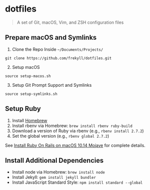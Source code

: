 # dotfiles
> A set of Git, macOS, Vim, and ZSH configuration files

## Prepare macOS and Symlinks

1. Clone the Repo Inside `~/Documents/Projects/`

```
git clone https://github.com/frekyll/dotfiles.git
```

2. Setup macOS

```
source setup-macos.sh
```

3. Setup Git Prompt Support and Symlinks

```
source setup-symlinks.sh
```

## Setup Ruby
1. Install [Homebrew](https://brew.sh)
2. Install rbenv via Homebrew: `brew install rbenv ruby-build`
3. Download a version of Ruby via rbenv (e.g., `rbenv install 2.7.2`)
4. Set the global version (e.g., `rbenv global 2.7.2`)

See [Install Ruby On Rails on macOS 10.14 Mojave](https://gorails.com/setup/osx/10.14-mojave) for complete details.

## Install Additional Dependencies
- Install node via Homebrew: `brew install node`
- Install Jekyll: `gem install jekyll bundler`
- Install JavaScript Standard Style: `npm install standard --global`
